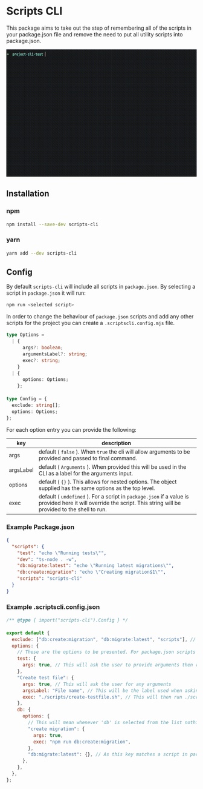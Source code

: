 # Scripts CLI

This package aims to take out the step of remembering all of the scripts in your package.json file and remove the need to put all utility scripts into package.json.

![Example use](./assets/out-2.gif)

## Installation

### npm

```bash
npm install --save-dev scripts-cli
```

### yarn

```bash
yarn add --dev scripts-cli
```

## Config

By default `scripts-cli` will include all scripts in `package.json`. By selecting a script in `package.json` it will run:

```bash
npm run <selected script>
```

In order to change the behaviour of `package.json` scripts and add any other scripts for the project you can create a `.scriptscli.config.mjs` file.

```typescript
type Options =
  | {
      args?: boolean;
      argumentsLabel?: string;
      exec?: string;
    }
  | {
      options: Options;
    };

type Config = {
  exclude: string[];
  options: Options;
};
```

For each option entry you can provide the following:

| key       | description                                                                                                                                                        |
| --------- | ------------------------------------------------------------------------------------------------------------------------------------------------------------------ |
| args      | default ( `false` ). When `true` the cli will allow arguments to be provided and passed to final command.                                                          |
| argsLabel | default ( `Arguments` ). When provided this will be used in the CLI as a label for the arguments input.                                                            |
| options   | default ( `{}` ). This allows for nested options. The object supplied has the same options as the top level.                                                       |
| exec      | default ( `undefined` ). For a script in `package.json` if a value is provided here it will override the script. This string will be provided to the shell to run. |

### Example Package.json

```json
{
  "scripts": {
    "test": "echo \"Running tests\"",
    "dev": "ts-node . -w",
    "db:migrate:latest": "echo \"Running latest migrations\"",
    "db:create:migration": "echo \"Creating migration$1\"",
    "scripts": "scripts-cli"
  }
}
```

### Example .scriptscli.config.json

```javascript
/** @type { import("scripts-cli").Config } */

export default {
  exclude: ["db:create:migration", "db:migrate:latest", "scripts"], // This list will exclude scripts with this name from being added at the top level by default. Adding them manually to the options will allow them to still be selected.
  options: {
    // These are the options to be presented. For package.json scripts the key needs to be the same as in package.json
    test: {
      args: true, // This will ask the user to provide arguments then run 'npm run test' followed by any provided arguments.
    },
    "Create test file": {
      args: true, // This will ask the user for any arguments
      argsLabel: "File name", // This will be the label used when asking for arguments input.
      exec: "./scripts/create-testfile.sh", // This will then run ./script/create-testfile.sh followed by any arguments provided.
    },
    db: {
      options: {
        // This will mean whenever 'db' is selected from the list nothing will be run but a new list consisting of 'create migration' and 'migrate latest' will show.
        "create migration": {
          args: true,
          exec: "npm run db:create:migration",
        },
        "db:migrate:latest": {}, // As this key matches a script in package.json selecting this will run 'npm run db:migrate:latest'
      },
    },
  },
};
```
